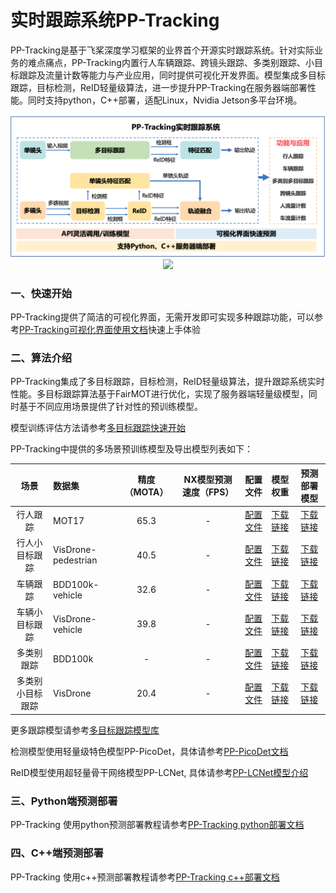 # 实时跟踪系统PP-Tracking

PP-Tracking是基于飞桨深度学习框架的业界首个开源实时跟踪系统。针对实际业务的难点痛点，PP-Tracking内置行人车辆跟踪、跨镜头跟踪、多类别跟踪、小目标跟踪及流量计数等能力与产业应用，同时提供可视化开发界面。模型集成多目标跟踪，目标检测，ReID轻量级算法，进一步提升PP-Tracking在服务器端部署性能。同时支持python，C++部署，适配Linux，Nvidia Jetson多平台环境。

<div width="1000" align="center">
  <img src="../../docs/images/pptracking.png"/>
</div>

<div width="1000" align="center">
  <img src="../../docs/images/pptracking-demo.gif"/>
</div>

### 一、快速开始

PP-Tracking提供了简洁的可视化界面，无需开发即可实现多种跟踪功能，可以参考[PP-Tracking可视化界面使用文档]()快速上手体验

### 二、算法介绍

PP-Tracking集成了多目标跟踪，目标检测，ReID轻量级算法，提升跟踪系统实时性能。多目标跟踪算法基于FairMOT进行优化，实现了服务器端轻量级模型，同时基于不同应用场景提供了针对性的预训练模型。

模型训练评估方法请参考[多目标跟踪快速开始](../../configs/mot/README_cn.md#快速开始)

PP-Tracking中提供的多场景预训练模型及导出模型列表如下：

| 场景  | 数据集 | 精度（MOTA） | NX模型预测速度（FPS） | 配置文件 | 模型权重 | 预测部署模型 |
| :---------:|:--------------- | :-------:  | :------: | :------: |:---: | :---: |
| 行人跟踪 | MOT17 | 65.3 | - | [配置文件](../../configs/mot/fairmot/fairmot_hrnetv2_w18_dlafpn_30e_576x320.yml) | [下载链接](https://paddledet.bj.bcebos.com/models/mot/fairmot_hrnetv2_w18_dlafpn_30e_576x320.pdparams) | [下载链接](https://bj.bcebos.com/v1/paddledet/models/mot/fairmot_hrnetv2_w18_dlafpn_30e_576x320.tar) |
| 行人小目标跟踪 | VisDrone-pedestrian |  40.5 | -| [配置文件](../../configs/mot/pedestrian/fairmot_hrnetv2_w18_dlafpn_30e_864x480_visdrone_pedestrian.yml) | [下载链接](https://paddledet.bj.bcebos.com/models/mot/fairmot_hrnetv2_w18_dlafpn_30e_864x480_visdrone_pedestrian.pdparams) | [下载链接](https://bj.bcebos.com/v1/paddledet/models/mot/fairmot_hrnetv2_w18_dlafpn_30e_1088x608_visdrone_pedestrian.tar) |
| 车辆跟踪 | BDD100k-vehicle | 32.6 | - | [配置文件](../../configs/mot/vehicle/fairmot_hrnetv2_w18_dlafpn_30e_576x320_bdd100kmot_vehicle.yml) | [下载链接](https://paddledet.bj.bcebos.com/models/mot/fairmot_hrnetv2_w18_dlafpn_30e_576x320_bdd100kmot_vehicle.pdparams) | [下载链接](https://bj.bcebos.com/v1/paddledet/models/mot/fairmot_hrnetv2_w18_dlafpn_30e_576x320_bdd100kmot_vehicle.tar) |
| 车辆小目标跟踪 | VisDrone-vehicle | 39.8 | - | [配置文件](../../configs/mot/vehicle/fairmot_hrnetv2_w18_dlafpn_30e_576x320_visdrone_vehicle.yml) | [下载链接](https://paddledet.bj.bcebos.com/models/mot/fairmot_hrnetv2_w18_dlafpn_30e_576x320_visdrone_vehicle.pdparams) | [下载链接](https://bj.bcebos.com/v1/paddledet/models/mot/fairmot_hrnetv2_w18_dlafpn_30e_576x320_visdrone_vehicle.tar)
| 多类别跟踪 | BDD100k |  - | - | [配置文件]() | [下载链接]() | [下载链接](https://bj.bcebos.com/v1/paddledet/models/mot/mcfairmot_hrnetv2_w18_dlafpn_30e_576x320_bdd100k_mcmot.tar) |
| 多类别小目标跟踪 | VisDrone |  20.4 | - | [配置文件](../../configs/mot/mcfairmot/mcfairmot_hrnetv2_w18_dlafpn_30e_1088x608_visdrone.yml) | [下载链接](https://paddledet.bj.bcebos.com/models/mot/mcfairmot_hrnetv2_w18_dlafpn_30e_576x320_visdrone.pdparams) | [下载链接](https://bj.bcebos.com/v1/paddledet/models/mot/mcfairmot_hrnetv2_w18_dlafpn_30e_1088x608_visdrone.tar) |

更多跟踪模型请参考[多目标跟踪模型库](../../configs/mot/README_cn.md#模型库)

检测模型使用轻量级特色模型PP-PicoDet，具体请参考[PP-PicoDet文档](../../configs/picodet)

ReID模型使用超轻量骨干网络模型PP-LCNet, 具体请参考[PP-LCNet模型介绍](https://github.com/PaddlePaddle/PaddleClas/blob/release/2.3/docs/zh_CN/models/PP-LCNet.md)

### 三、Python端预测部署

PP-Tracking 使用python预测部署教程请参考[PP-Tracking python部署文档](python/README.md)

### 四、C++端预测部署

PP-Tracking 使用c++预测部署教程请参考[PP-Tracking c++部署文档](cpp/README.md)
